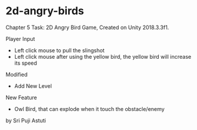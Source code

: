 # 2d-angry-birds

Chapter 5 Task: 2D Angry Bird Game, Created on Unity 2018.3.3f1.

Player Input
- Left click mouse to pull the slingshot
- Left click mouse after using the yellow bird, the yellow bird will increase its speed

Modified
- Add New Level

New Feature
- Owl Bird, that can explode when it touch the obstacle/enemy

by Sri Puji Astuti

